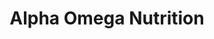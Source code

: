 ---
title: "Alpha Omega Nutrition"
url: /gillette/alpha-omega-nutrition/
shop: Nahrungsergänzung
---
